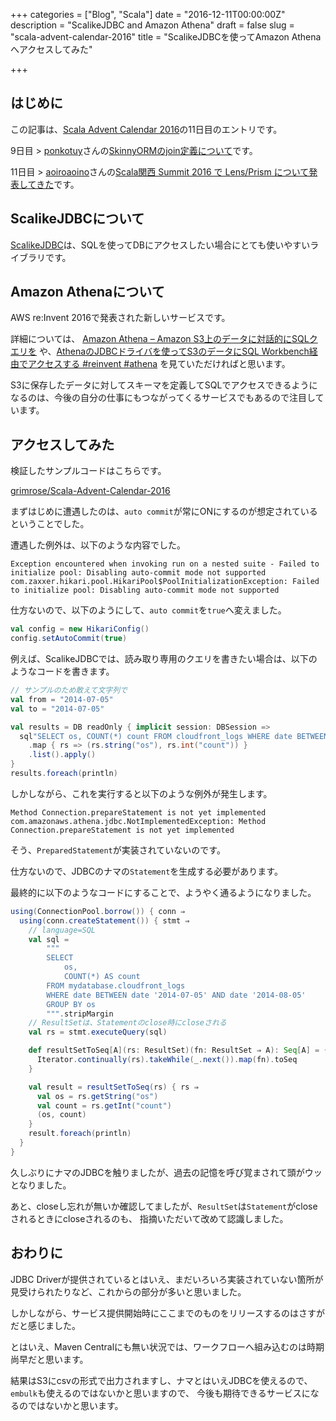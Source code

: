 +++
categories = ["Blog", "Scala"]
date = "2016-12-11T00:00:00Z"
description = "ScalikeJDBC and Amazon Athena"
draft = false
slug = "scala-advent-calendar-2016"
title = "ScalikeJDBCを使ってAmazon Athenaへアクセスしてみた"

+++

## はじめに

この記事は、[Scala Advent Calendar 2016](http://qiita.com/advent-calendar/2016/scala)の11日目のエントリです。

9日目 > [ponkotuy](http://qiita.com/ponkotuy)さんの[SkinnyORMのjoin定義について](http://qiita.com/ponkotuy/items/7a293436c68ebfca0472)です。

11日目 > [aoiroaoino](http://qiita.com/aoiroaoino)さんの[Scala関西 Summit 2016 で Lens/Prism について発表してきた](http://aoino.hatenablog.com/entry/2016/12/13/034121)です。

## ScalikeJDBCについて

[ScalikeJDBC](http://scalikejdbc.org/)は、SQLを使ってDBにアクセスしたい場合にとても使いやすいライブラリです。

## Amazon Athenaについて

AWS re:Invent 2016で発表された新しいサービスです。

詳細については、
[Amazon Athena – Amazon S3上のデータに対話的にSQLクエリを](https://aws.amazon.com/jp/blogs/news/amazon-athena-interactive-sql-queries-for-data-in-amazon-s3/)
や、[AthenaのJDBCドライバを使ってS3のデータにSQL Workbench経由でアクセスする #reinvent #athena](http://dev.classmethod.jp/cloud/aws/amazon-athena-accessing-amazon-athena-with-jdbc/)
を見ていただければと思います。

S3に保存したデータに対してスキーマを定義してSQLでアクセスできるようになるのは、今後の自分の仕事にもつながってくるサービスでもあるので注目しています。

## アクセスしてみた

検証したサンプルコードはこちらです。

[grimrose/Scala-Advent-Calendar-2016](https://github.com/grimrose/Scala-Advent-Calendar-2016)

まずはじめに遭遇したのは、`auto commit`が常にONにするのが想定されているということでした。

遭遇した例外は、以下のような内容でした。

```
Exception encountered when invoking run on a nested suite - Failed to initialize pool: Disabling auto-commit mode not supported
com.zaxxer.hikari.pool.HikariPool$PoolInitializationException: Failed to initialize pool: Disabling auto-commit mode not supported
```

仕方ないので、以下のようにして、`auto commit`を`true`へ変えました。

```scala
val config = new HikariConfig()
config.setAutoCommit(true)
```

例えば、ScalikeJDBCでは、読み取り専用のクエリを書きたい場合は、以下のようなコードを書きます。

```scala
// サンプルのため敢えて文字列で
val from = "2014-07-05"
val to = "2014-07-05"

val results = DB readOnly { implicit session: DBSession =>
  sql"SELECT os, COUNT(*) count FROM cloudfront_logs WHERE date BETWEEN date ${from} AND date ${to} GROUP BY os"
    .map { rs => (rs.string("os"), rs.int("count")) }
    .list().apply()
}
results.foreach(println)
```

しかしながら、これを実行すると以下のような例外が発生します。

```
Method Connection.prepareStatement is not yet implemented
com.amazonaws.athena.jdbc.NotImplementedException: Method Connection.prepareStatement is not yet implemented
```

そう、`PreparedStatement`が実装されていないのです。

仕方ないので、JDBCのナマの`Statement`を生成する必要があります。

最終的に以下のようなコードにすることで、ようやく通るようになりました。

```scala
using(ConnectionPool.borrow()) { conn ⇒
  using(conn.createStatement()) { stmt ⇒
    // language=SQL
    val sql =
        """
        SELECT 
            os, 
            COUNT(*) AS count 
        FROM mydatabase.cloudfront_logs 
        WHERE date BETWEEN date '2014-07-05' AND date '2014-08-05' 
        GROUP BY os
        """.stripMargin
    // ResultSetは、Statementのclose時にcloseされる
    val rs = stmt.executeQuery(sql)

    def resultSetToSeq[A](rs: ResultSet)(fn: ResultSet ⇒ A): Seq[A] = {
      Iterator.continually(rs).takeWhile(_.next()).map(fn).toSeq
    }

    val result = resultSetToSeq(rs) { rs ⇒
      val os = rs.getString("os")
      val count = rs.getInt("count")
      (os, count)
    }
    result.foreach(println)
  }
}
```

久しぶりにナマのJDBCを触りましたが、過去の記憶を呼び覚まされて頭がウッとなりました。

あと、closeし忘れが無いか確認してましたが、`ResultSet`は`Statement`がcloseされるときにcloseされるのも、
指摘いただいて改めて認識しました。


## おわりに

JDBC Driverが提供されているとはいえ、まだいろいろ実装されていない箇所が見受けられたりなど、これからの部分が多いと思いました。

しかしながら、サービス提供開始時にここまでのものをリリースするのはさすがだと感じました。

とはいえ、Maven Centralにも無い状況では、ワークフローへ組み込むのは時期尚早だと思います。

結果はS3にcsvの形式で出力されますし、ナマとはいえJDBCを使えるので、`embulk`も使えるのではないかと思いますので、
今後も期待できるサービスになるのではないかと思います。
